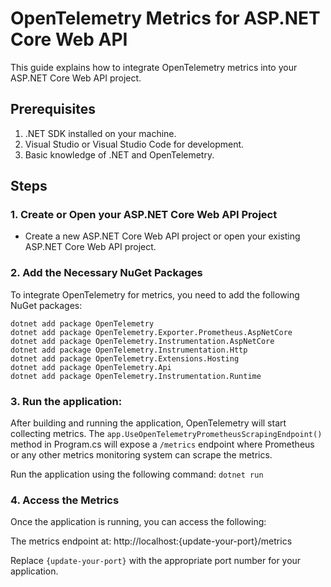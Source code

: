 # OpenTelemetry Metrics for ASP.NET Core Web API

This guide explains how to integrate OpenTelemetry metrics into your ASP.NET Core Web API project.

## Prerequisites

1. .NET SDK installed on your machine.
2. Visual Studio or Visual Studio Code for development.
3. Basic knowledge of .NET and OpenTelemetry.

## Steps

### 1. Create or Open your ASP.NET Core Web API Project

- Create a new ASP.NET Core Web API project or open your existing ASP.NET Core Web API project.

### 2. Add the Necessary NuGet Packages

To integrate OpenTelemetry for metrics, you need to add the following NuGet packages:

```
dotnet add package OpenTelemetry
dotnet add package OpenTelemetry.Exporter.Prometheus.AspNetCore
dotnet add package OpenTelemetry.Instrumentation.AspNetCore
dotnet add package OpenTelemetry.Instrumentation.Http
dotnet add package OpenTelemetry.Extensions.Hosting
dotnet add package OpenTelemetry.Api
dotnet add package OpenTelemetry.Instrumentation.Runtime
```

### 3. Run the application:

After building and running the application, OpenTelemetry will start collecting metrics. 
The `app.UseOpenTelemetryPrometheusScrapingEndpoint()` method in Program.cs will expose a `/metrics` endpoint where Prometheus or any other metrics monitoring system can scrape the metrics.

Run the application using the following command: `dotnet run`


### 4. Access the Metrics
Once the application is running, you can access the following:

The metrics endpoint at:
http://localhost:{update-your-port}/metrics

Replace `{update-your-port}` with the appropriate port number for your application.
